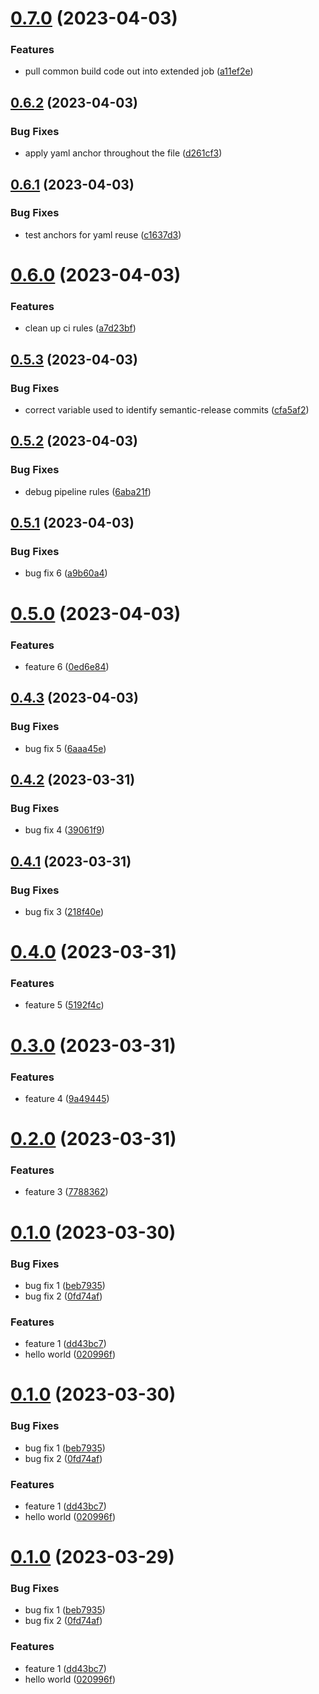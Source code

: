 # [0.7.0](https://gitlab.com/opalmedapps/qplus/compare/test0.6.2...test0.7.0) (2023-04-03)


### Features

* pull common build code out into extended job ([a11ef2e](https://gitlab.com/opalmedapps/qplus/commit/a11ef2ea0d9fd8049ac3419019441c5c645a5e7b))

## [0.6.2](https://gitlab.com/opalmedapps/qplus/compare/test0.6.1...test0.6.2) (2023-04-03)


### Bug Fixes

* apply yaml anchor throughout the file ([d261cf3](https://gitlab.com/opalmedapps/qplus/commit/d261cf3b30f2353f73b0a59bca71713dadc67306))

## [0.6.1](https://gitlab.com/opalmedapps/qplus/compare/test0.6.0...test0.6.1) (2023-04-03)


### Bug Fixes

* test anchors for yaml reuse ([c1637d3](https://gitlab.com/opalmedapps/qplus/commit/c1637d3895520fdbcef9c580adaeafa11fe1d31f))

# [0.6.0](https://gitlab.com/opalmedapps/qplus/compare/test0.5.3...test0.6.0) (2023-04-03)


### Features

* clean up ci rules ([a7d23bf](https://gitlab.com/opalmedapps/qplus/commit/a7d23bfa7ac9eba421cb27f71e4938b6427ef8c6))

## [0.5.3](https://gitlab.com/opalmedapps/qplus/compare/test0.5.2...test0.5.3) (2023-04-03)


### Bug Fixes

* correct variable used to identify semantic-release commits ([cfa5af2](https://gitlab.com/opalmedapps/qplus/commit/cfa5af26614309d31782310a211bcfd635fb9d82))

## [0.5.2](https://gitlab.com/opalmedapps/qplus/compare/test0.5.1...test0.5.2) (2023-04-03)


### Bug Fixes

* debug pipeline rules ([6aba21f](https://gitlab.com/opalmedapps/qplus/commit/6aba21f237e17fd0a100887e87e937f2ce0447f2))

## [0.5.1](https://gitlab.com/opalmedapps/qplus/compare/test0.5.0...test0.5.1) (2023-04-03)


### Bug Fixes

* bug fix 6 ([a9b60a4](https://gitlab.com/opalmedapps/qplus/commit/a9b60a49cd8ec912546830f0b52838edef8fd8a1))

# [0.5.0](https://gitlab.com/opalmedapps/qplus/compare/test0.4.3...test0.5.0) (2023-04-03)


### Features

* feature 6 ([0ed6e84](https://gitlab.com/opalmedapps/qplus/commit/0ed6e842a79acb189d64999931e574af3ffdf050))

## [0.4.3](https://gitlab.com/opalmedapps/qplus/compare/test0.4.2...test0.4.3) (2023-04-03)


### Bug Fixes

* bug fix 5 ([6aaa45e](https://gitlab.com/opalmedapps/qplus/commit/6aaa45e2dda2c8b9958590d1c843eabed4e49d6b))

## [0.4.2](https://gitlab.com/opalmedapps/qplus/compare/test0.4.1...test0.4.2) (2023-03-31)


### Bug Fixes

* bug fix 4 ([39061f9](https://gitlab.com/opalmedapps/qplus/commit/39061f9e1ecb74562b94a2a91f2134908afe2612))

## [0.4.1](https://gitlab.com/opalmedapps/qplus/compare/test0.4.0...test0.4.1) (2023-03-31)


### Bug Fixes

* bug fix 3 ([218f40e](https://gitlab.com/opalmedapps/qplus/commit/218f40ea8a4059a3a0379a0d3f3f27710be1a2f3))

# [0.4.0](https://gitlab.com/opalmedapps/qplus/compare/test0.3.0...test0.4.0) (2023-03-31)


### Features

* feature 5 ([5192f4c](https://gitlab.com/opalmedapps/qplus/commit/5192f4c1644ce1daee6fcefae862d62c12934efa))

# [0.3.0](https://gitlab.com/opalmedapps/qplus/compare/test0.2.0...test0.3.0) (2023-03-31)


### Features

* feature 4 ([9a49445](https://gitlab.com/opalmedapps/qplus/commit/9a494454995169b3d9605890e7e5d8a562af82e2))

# [0.2.0](https://gitlab.com/opalmedapps/qplus/compare/test0.1.0...test0.2.0) (2023-03-31)


### Features

* feature 3 ([7788362](https://gitlab.com/opalmedapps/qplus/commit/77883629fbfaacb7bba800f0293a2846f73fb219))

# [0.1.0](https://gitlab.com/opalmedapps/qplus/compare/test0.0.1...test0.1.0) (2023-03-30)


### Bug Fixes

* bug fix 1 ([beb7935](https://gitlab.com/opalmedapps/qplus/commit/beb793513b086589e4be32701ab1cbef02ec776f))
* bug fix 2 ([0fd74af](https://gitlab.com/opalmedapps/qplus/commit/0fd74afd1530f35cd3e6bce65c62c69fff61a8ab))


### Features

* feature 1 ([dd43bc7](https://gitlab.com/opalmedapps/qplus/commit/dd43bc7985fbbe98721e6d171d642da453de758c))
* hello world ([020996f](https://gitlab.com/opalmedapps/qplus/commit/020996f4c8e823b6da9764f0abcd41c6112e2419))

# [0.1.0](https://gitlab.com/opalmedapps/qplus/compare/test0.0.1...test0.1.0) (2023-03-30)


### Bug Fixes

* bug fix 1 ([beb7935](https://gitlab.com/opalmedapps/qplus/commit/beb793513b086589e4be32701ab1cbef02ec776f))
* bug fix 2 ([0fd74af](https://gitlab.com/opalmedapps/qplus/commit/0fd74afd1530f35cd3e6bce65c62c69fff61a8ab))


### Features

* feature 1 ([dd43bc7](https://gitlab.com/opalmedapps/qplus/commit/dd43bc7985fbbe98721e6d171d642da453de758c))
* hello world ([020996f](https://gitlab.com/opalmedapps/qplus/commit/020996f4c8e823b6da9764f0abcd41c6112e2419))

# [0.1.0](https://gitlab.com/opalmedapps/qplus/compare/test0.0.1...test0.1.0) (2023-03-29)


### Bug Fixes

* bug fix 1 ([beb7935](https://gitlab.com/opalmedapps/qplus/commit/beb793513b086589e4be32701ab1cbef02ec776f))
* bug fix 2 ([0fd74af](https://gitlab.com/opalmedapps/qplus/commit/0fd74afd1530f35cd3e6bce65c62c69fff61a8ab))


### Features

* feature 1 ([dd43bc7](https://gitlab.com/opalmedapps/qplus/commit/dd43bc7985fbbe98721e6d171d642da453de758c))
* hello world ([020996f](https://gitlab.com/opalmedapps/qplus/commit/020996f4c8e823b6da9764f0abcd41c6112e2419))

